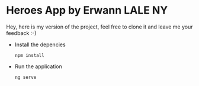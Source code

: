 # Heroes App by Erwann LALE NY
  Hey, here is my version of the project, feel free to clone it and leave me your feedback :-)

- Install the depencies

  `npm install` 

- Run the application 

  `ng serve`